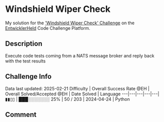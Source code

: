 # Windshield Wiper Check

My solution for the ['Windshield Wiper Check' Challenge](https://platform.entwicklerheld.de/challenge/windshield-wiper-check?technology=Python) on the [EntwicklerHeld](https://platform.entwicklerheld.de/) Code Challenge Platform.

## Description
Execute code tests coming from a NATS message broker and reply back with the test results

## Challenge Info
Data last updated: 2025-02-21
Difficulty | Overall Success Rate @EH | Overall Solved/Accepted @EH | Date Solved | Language
---|---|---|---|---|
▮▮▯▯ | ███░░░░░░░ 25% | 50 / 203 | 2024-04-24 | Python

## Comment

